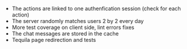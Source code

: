 * The actions are linked to one authenfication session (check for each action)
* The server randomly matches users 2 by 2 every day
* More test coverage on client side, lint errors fixes
* The chat messages are stored in the cache
* Tequila page redirection and tests